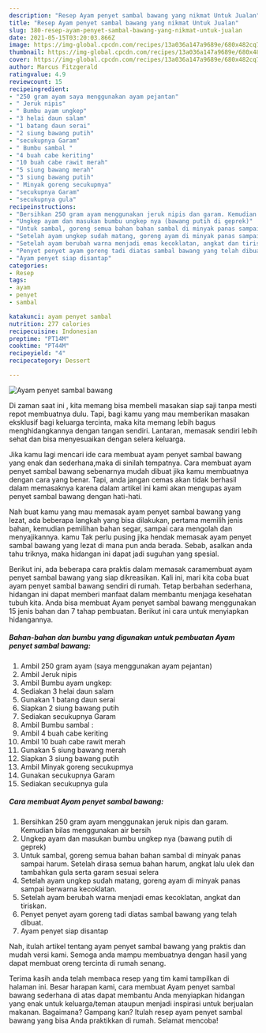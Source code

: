 ```yaml
---
description: "Resep Ayam penyet sambal bawang yang nikmat Untuk Jualan"
title: "Resep Ayam penyet sambal bawang yang nikmat Untuk Jualan"
slug: 380-resep-ayam-penyet-sambal-bawang-yang-nikmat-untuk-jualan
date: 2021-05-15T03:20:03.866Z
image: https://img-global.cpcdn.com/recipes/13a036a147a9689e/680x482cq70/ayam-penyet-sambal-bawang-foto-resep-utama.jpg
thumbnail: https://img-global.cpcdn.com/recipes/13a036a147a9689e/680x482cq70/ayam-penyet-sambal-bawang-foto-resep-utama.jpg
cover: https://img-global.cpcdn.com/recipes/13a036a147a9689e/680x482cq70/ayam-penyet-sambal-bawang-foto-resep-utama.jpg
author: Marcus Fitzgerald
ratingvalue: 4.9
reviewcount: 15
recipeingredient:
- "250 gram ayam saya menggunakan ayam pejantan"
- " Jeruk nipis"
- " Bumbu ayam ungkep"
- "3 helai daun salam"
- "1 batang daun serai"
- "2 siung bawang putih"
- "secukupnya Garam"
- " Bumbu sambal "
- "4 buah cabe keriting"
- "10 buah cabe rawit merah"
- "5 siung bawang merah"
- "3 siung bawang putih"
- " Minyak goreng secukupmya"
- "secukupnya Garam"
- "secukupnya gula"
recipeinstructions:
- "Bersihkan 250 gram ayam menggunakan jeruk nipis dan garam. Kemudian bilas menggunakan air bersih"
- "Ungkep ayam dan masukan bumbu ungkep nya (bawang putih di geprek)"
- "Untuk sambal, goreng semua bahan bahan sambal di minyak panas sampai harum. Setelah dirasa semua bahan harum, angkat lalu ulek dan tambahkan gula serta garam sesuai selera"
- "Setelah ayam ungkep sudah matang, goreng ayam di minyak panas sampai berwarna kecoklatan."
- "Setelah ayam berubah warna menjadi emas kecoklatan, angkat dan tiriskan."
- "Penyet penyet ayam goreng tadi diatas sambal bawang yang telah dibuat."
- "Ayam penyet siap disantap"
categories:
- Resep
tags:
- ayam
- penyet
- sambal

katakunci: ayam penyet sambal 
nutrition: 277 calories
recipecuisine: Indonesian
preptime: "PT14M"
cooktime: "PT44M"
recipeyield: "4"
recipecategory: Dessert

---
```



![Ayam penyet sambal bawang](https://img-global.cpcdn.com/recipes/13a036a147a9689e/680x482cq70/ayam-penyet-sambal-bawang-foto-resep-utama.jpg)

Di zaman  saat ini , kita memang bisa membeli masakan siap saji tanpa mesti repot membuatnya dulu. Tapi, bagi kamu yang mau memberikan masakan eksklusif bagi keluarga tercinta, maka kita memang lebih bagus menghidangkannya dengan tangan sendiri. Lantaran, memasak sendiri lebih sehat dan bisa menyesuaikan dengan selera keluarga.

Jika kamu lagi mencari ide cara membuat ayam penyet sambal bawang yang enak dan sederhana,maka di sinilah tempatnya. Cara membuat ayam penyet sambal bawang  sebenarnya mudah dibuat jika kamu membuatnya dengan cara yang benar. Tapi, anda jangan cemas akan tidak berhasil dalam memasaknya 
karena dalam artikel ini kami akan mengupas ayam penyet sambal bawang dengan hati-hati.  



Nah buat kamu yang mau memasak ayam penyet sambal bawang yang lezat, ada beberapa langkah yang bisa dilakukan, pertama memilih jenis bahan, kemudian pemilihan bahan segar, sampai cara mengolah dan menyajikannya. kamu Tak perlu pusing jika hendak memasak ayam penyet sambal bawang yang lezat di mana pun anda berada. Sebab, asalkan anda  tahu triknya, maka hidangan ini dapat jadi suguhan yang spesial.

Berikut ini, ada beberapa cara praktis  dalam memasak caramembuat ayam penyet sambal bawang yang siap dikreasikan. Kali ini, mari kita coba buat ayam penyet sambal bawang sendiri di rumah. Tetap berbahan sederhana, hidangan ini dapat memberi manfaat dalam membantu menjaga kesehatan tubuh kita. Anda bisa membuat Ayam penyet sambal bawang menggunakan 15 jenis bahan dan 7 tahap pembuatan. Berikut ini cara untuk menyiapkan hidangannya.

<!--inarticleads1-->

##### Bahan-bahan dan bumbu yang digunakan untuk pembuatan Ayam penyet sambal bawang:

1. Ambil 250 gram ayam (saya menggunakan ayam pejantan)
1. Ambil  Jeruk nipis
1. Ambil  Bumbu ayam ungkep:
1. Sediakan 3 helai daun salam
1. Gunakan 1 batang daun serai
1. Siapkan 2 siung bawang putih
1. Sediakan secukupnya Garam
1. Ambil  Bumbu sambal :
1. Ambil 4 buah cabe keriting
1. Ambil 10 buah cabe rawit merah
1. Gunakan 5 siung bawang merah
1. Siapkan 3 siung bawang putih
1. Ambil  Minyak goreng secukupmya
1. Gunakan secukupnya Garam
1. Sediakan secukupnya gula




<!--inarticleads2-->

##### Cara membuat Ayam penyet sambal bawang:

1. Bersihkan 250 gram ayam menggunakan jeruk nipis dan garam. Kemudian bilas menggunakan air bersih
1. Ungkep ayam dan masukan bumbu ungkep nya (bawang putih di geprek)
1. Untuk sambal, goreng semua bahan bahan sambal di minyak panas sampai harum. Setelah dirasa semua bahan harum, angkat lalu ulek dan tambahkan gula serta garam sesuai selera
1. Setelah ayam ungkep sudah matang, goreng ayam di minyak panas sampai berwarna kecoklatan.
1. Setelah ayam berubah warna menjadi emas kecoklatan, angkat dan tiriskan.
1. Penyet penyet ayam goreng tadi diatas sambal bawang yang telah dibuat.
1. Ayam penyet siap disantap




Nah, itulah artikel tentang  ayam penyet sambal bawang  yang praktis dan mudah versi kami. Semoga anda mampu membuatnya dengan hasil yang dapat membuat oreng tercinta di rumah senang. 

Terima kasih anda telah membaca resep yang tim kami tampilkan di halaman ini. Besar harapan kami, cara membuat  Ayam penyet sambal bawang sederhana di atas dapat membantu Anda menyiapkan hidangan yang enak untuk keluarga/teman ataupun menjadi inspirasi untuk berjualan makanan. Bagaimana? Gampang kan? Itulah resep ayam penyet sambal bawang yang bisa Anda praktikkan di rumah. Selamat mencoba!


